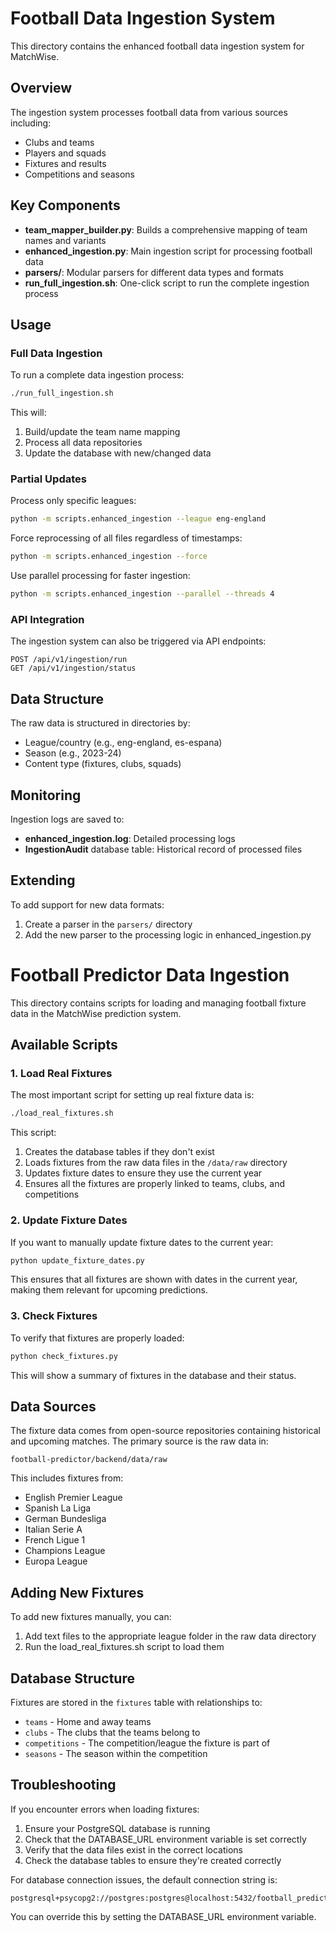 # Football Data Ingestion System

This directory contains the enhanced football data ingestion system for MatchWise.

## Overview

The ingestion system processes football data from various sources including:
- Clubs and teams
- Players and squads
- Fixtures and results
- Competitions and seasons

## Key Components

- **team_mapper_builder.py**: Builds a comprehensive mapping of team names and variants
- **enhanced_ingestion.py**: Main ingestion script for processing football data
- **parsers/**: Modular parsers for different data types and formats
- **run_full_ingestion.sh**: One-click script to run the complete ingestion process

## Usage

### Full Data Ingestion

To run a complete data ingestion process:

```bash
./run_full_ingestion.sh
```

This will:
1. Build/update the team name mapping
2. Process all data repositories
3. Update the database with new/changed data

### Partial Updates

Process only specific leagues:

```bash
python -m scripts.enhanced_ingestion --league eng-england
```

Force reprocessing of all files regardless of timestamps:

```bash
python -m scripts.enhanced_ingestion --force
```

Use parallel processing for faster ingestion:

```bash
python -m scripts.enhanced_ingestion --parallel --threads 4
```

### API Integration

The ingestion system can also be triggered via API endpoints:

```
POST /api/v1/ingestion/run
GET /api/v1/ingestion/status
```

## Data Structure

The raw data is structured in directories by:
- League/country (e.g., eng-england, es-espana)
- Season (e.g., 2023-24)
- Content type (fixtures, clubs, squads)

## Monitoring

Ingestion logs are saved to:
- **enhanced_ingestion.log**: Detailed processing logs
- **IngestionAudit** database table: Historical record of processed files

## Extending

To add support for new data formats:
1. Create a parser in the `parsers/` directory
2. Add the new parser to the processing logic in enhanced_ingestion.py 

# Football Predictor Data Ingestion

This directory contains scripts for loading and managing football fixture data in the MatchWise prediction system.

## Available Scripts

### 1. Load Real Fixtures

The most important script for setting up real fixture data is:

```bash
./load_real_fixtures.sh
```

This script:
1. Creates the database tables if they don't exist
2. Loads fixtures from the raw data files in the `/data/raw` directory
3. Updates fixture dates to ensure they use the current year
4. Ensures all the fixtures are properly linked to teams, clubs, and competitions

### 2. Update Fixture Dates

If you want to manually update fixture dates to the current year:

```bash
python update_fixture_dates.py
```

This ensures that all fixtures are shown with dates in the current year, making them relevant for upcoming predictions.

### 3. Check Fixtures

To verify that fixtures are properly loaded:

```bash
python check_fixtures.py
```

This will show a summary of fixtures in the database and their status.

## Data Sources

The fixture data comes from open-source repositories containing historical and upcoming matches. The primary source is the raw data in:

```
football-predictor/backend/data/raw
```

This includes fixtures from:
- English Premier League
- Spanish La Liga
- German Bundesliga
- Italian Serie A
- French Ligue 1
- Champions League
- Europa League

## Adding New Fixtures

To add new fixtures manually, you can:

1. Add text files to the appropriate league folder in the raw data directory
2. Run the load_real_fixtures.sh script to load them

## Database Structure

Fixtures are stored in the `fixtures` table with relationships to:
- `teams` - Home and away teams
- `clubs` - The clubs that the teams belong to
- `competitions` - The competition/league the fixture is part of
- `seasons` - The season within the competition

## Troubleshooting

If you encounter errors when loading fixtures:

1. Ensure your PostgreSQL database is running
2. Check that the DATABASE_URL environment variable is set correctly
3. Verify that the data files exist in the correct locations
4. Check the database tables to ensure they're created correctly

For database connection issues, the default connection string is:
```
postgresql+psycopg2://postgres:postgres@localhost:5432/football_predictor
```

You can override this by setting the DATABASE_URL environment variable. 
